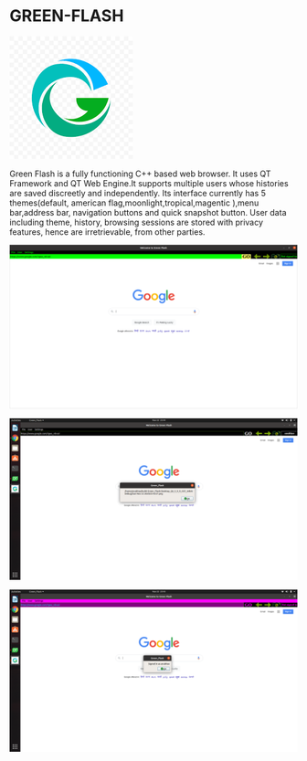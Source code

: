 # GREEN-FLASH
![Icon](https://github.com/anubhav360/GREEN-FLASH/blob/main/Icon.png)

Green Flash is a fully functioning C++ based web browser. It uses QT Framework and QT Web Engine.It supports multiple users whose histories are saved discreetly and independently. Its interface currently has 5 themes(default, american flag,moonlight,tropical,magentic ),menu bar,address bar, navigation buttons and quick snapshot button. User data including theme, history, browsing sessions are stored with privacy features, hence are irretrievable, from other parties.

![interface with default theme](https://github.com/anubhav360/GREEN-FLASH/blob/main/complete%20interface%20with%20defaul.png)

![Screenshot taken with moonlight theme](https://github.com/anubhav360/GREEN-FLASH/blob/main/ss%20withmoon.png)

![Signed in with Magentic theme](https://github.com/anubhav360/GREEN-FLASH/blob/main/signed_in%20with%20mag.png)
